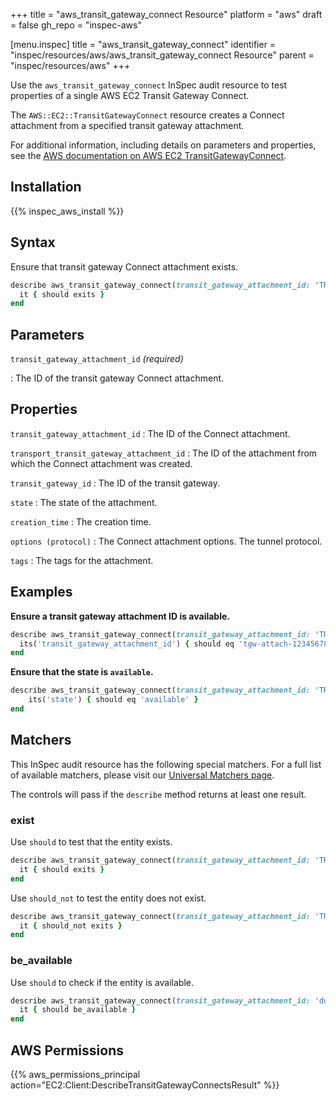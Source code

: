 +++
title = "aws_transit_gateway_connect Resource"
platform = "aws"
draft = false
gh_repo = "inspec-aws"

[menu.inspec]
title = "aws_transit_gateway_connect"
identifier = "inspec/resources/aws/aws_transit_gateway_connect Resource"
parent = "inspec/resources/aws"
+++

Use the `aws_transit_gateway_connect` InSpec audit resource to test properties of a single AWS EC2 Transit Gateway Connect.

The `AWS::EC2::TransitGatewayConnect` resource creates a Connect attachment from a specified transit gateway attachment.

For additional information, including details on parameters and properties, see the [AWS documentation on AWS EC2 TransitGatewayConnect](https://docs.aws.amazon.com/AWSCloudFormation/latest/UserGuide/aws-resource-ec2-transitgatewayconnect.html).

## Installation

{{% inspec_aws_install %}}

## Syntax

Ensure that transit gateway Connect attachment exists.

```ruby
describe aws_transit_gateway_connect(transit_gateway_attachment_id: 'TRANSIT_GATEWAY_CONNECT_ATTACHMENT_ID') do
  it { should exits }
end
```

## Parameters

`transit_gateway_attachment_id` _(required)_

: The ID of the transit gateway Connect attachment.

## Properties

`transit_gateway_attachment_id`
: The ID of the Connect attachment.

`transport_transit_gateway_attachment_id`
: The ID of the attachment from which the Connect attachment was created.

`transit_gateway_id`
: The ID of the transit gateway.

`state`
: The state of the attachment.

`creation_time`
: The creation time.

`options (protocol)`
: The Connect attachment options. The tunnel protocol.

`tags`
: The tags for the attachment.

## Examples

**Ensure a transit gateway attachment ID is available.**

```ruby
describe aws_transit_gateway_connect(transit_gateway_attachment_id: 'TRANSIT_GATEWAY_CONNECT_ATTACHMENT_ID') do
  its('transit_gateway_attachment_id') { should eq 'tgw-attach-1234567890' }
end
```

**Ensure that the state is `available`.**

```ruby
describe aws_transit_gateway_connect(transit_gateway_attachment_id: 'TRANSIT_GATEWAY_CONNECT_ATTACHMENT_ID') do
    its('state') { should eq 'available' }
end
```

## Matchers

This InSpec audit resource has the following special matchers. For a full list of available matchers, please visit our [Universal Matchers page](https://www.inspec.io/docs/reference/matchers/).

The controls will pass if the `describe` method returns at least one result.

### exist

Use `should` to test that the entity exists.

```ruby
describe aws_transit_gateway_connect(transit_gateway_attachment_id: 'TRANSIT_GATEWAY_CONNECT_ATTACHMENT_ID') do
  it { should exits }
end
```

Use `should_not` to test the entity does not exist.

```ruby
describe aws_transit_gateway_connect(transit_gateway_attachment_id: 'TRANSIT_GATEWAY_CONNECT_ATTACHMENT_ID') do
  it { should_not exits }
end
```

### be_available

Use `should` to check if the entity is available.

```ruby
describe aws_transit_gateway_connect(transit_gateway_attachment_id: 'dummy') do
  it { should be_available }
end
```

## AWS Permissions

{{% aws_permissions_principal action="EC2:Client:DescribeTransitGatewayConnectsResult" %}}
